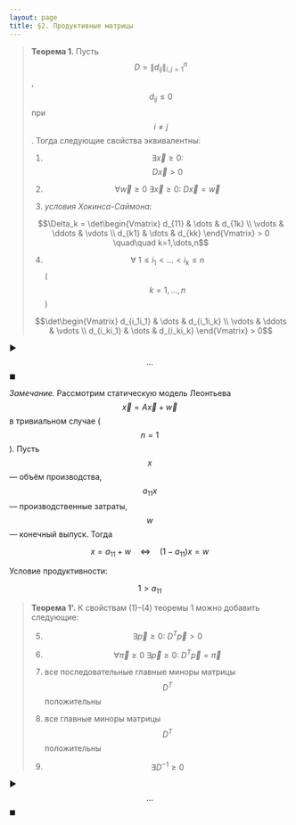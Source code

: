 ```yaml
---
layout: page
title: §2. Продуктивные матрицы
---
```




> **Теорема 1.** Пусть $$D = \|d_{ij}\|_{i,j=1}^n$$, $$d_{ij} \leq 0$$ при $$i \neq j$$. Тогда следующие свойства эквивалентны:
>
> 1. $$\exists \vec x \geq 0:$$ $$D\vec x > 0$$
> 
> 2. $$\forall \vec w \geq 0\ \exists \vec x \geq 0:\ D\vec x = \vec w$$
> 
> 3. *условия Хокинса-Саймона*: 
> 
> $$\Delta_k = \det\begin{Vmatrix}
d_{11} & \dots & d_{1k} \\
\vdots & \ddots & \vdots \\
d_{k1} & \dots & d_{kk}
\end{Vmatrix} > 0 \quad\quad k=1,\dots,n$$
> 
> 4. $$\forall\ 1 \leq i_1 < \dots < i_k \leq n$$ ($$k=1,\dots,n$$) 
> 
> $$\det\begin{Vmatrix}
d_{i_1i_1} & \dots & d_{i_1i_k} \\
\vdots & \ddots & \vdots \\
d_{i_ki_1} & \dots & d_{i_ki_k}
\end{Vmatrix} > 0$$



▶︎ $$\dots$$ ◼︎

*Замечание.* Рассмотрим статическую модель Леонтьева $$\vec x = A\vec x + \vec w$$ в тривиальном случае ($$n=1$$). Пусть $$x$$ &mdash; объём производства, $$a_{11}x$$ &mdash; производственные затраты, $$w$$ &mdash; конечный выпуск. Тогда

$$x = a_{11} + w \quad \Leftrightarrow \quad (1-a_{11})x = w$$

Условие продуктивности:

$$1 > a_{11}$$





> **Теорема 1'.** К свойствам (1)&ndash;(4) теоремы 1 можно добавить следующие:
> 
> 5. $$\exists \vec p \geq 0:\ D^T\vec p > 0$$
> 
> 6. $$\forall \vec\pi \geq 0\ \exists \vec p \geq 0:\ D^T\vec p = \vec\pi$$
> 
> 7. все последовательные главные миноры матрицы $$D^T$$ положительны
> 
> 8. все главные миноры матрицы $$D^T$$ положительны
> 
> 9. $$\exists D^{-1} \geq 0$$



▶︎ $$\dots$$ ◼︎
